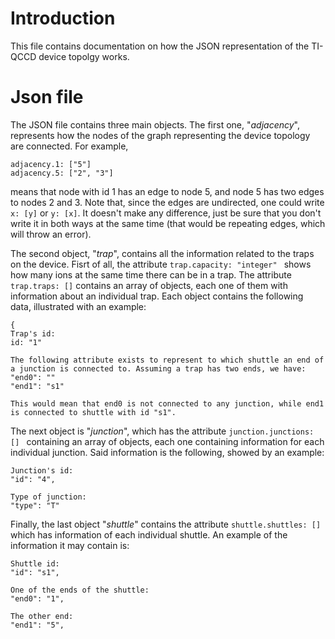 # Introduction
This file contains documentation on how the JSON representation of the TI-QCCD device topolgy works.

# Json file
The JSON file contains three main objects. The first one, "_adjacency_", represents how the nodes of the graph representing the device topology are connected. For example, 
```
adjacency.1: ["5"]
adjacency.5: ["2", "3"]
```
means that node with id $1$ has an edge to node $5$, and node $5$ has two edges to nodes $2$ and $3$. Note that, since the edges are undirected, one could write `x: [y]` or `y: [x]`. It doesn't make any difference, just be sure that you don't write it in both ways at the same time (that would be repeating edges, which will throw an error).

The second object, "_trap_", contains all the information related to the traps on the device. Fisrt of all, the attribute ```trap.capacity: "integer" ``` shows how many ions at the same time there can be in a trap. The attribute ``` trap.traps: []``` contains an array of objects, each one of them with information about an individual trap. Each object contains the following data, illustrated with an example:
```
{
Trap's id:
id: "1"

The following attribute exists to represent to which shuttle an end of a junction is connected to. Assuming a trap has two ends, we have:
"end0": ""
"end1": "s1"

This would mean that end0 is not connected to any junction, while end1 is connected to shuttle with id "s1".
```

The next object is "_junction_", which has the attribute ```junction.junctions: [] ``` containing an array of objects, each one containing information for each individual junction. Said information is the following, showed by an example:
```
Junction's id:
"id": "4",

Type of junction:
"type": "T"
```

Finally, the last object "_shuttle_" contains the attribute ```shuttle.shuttles: [] ``` which has information of each individual shuttle. An example of the information it may contain is:
```
Shuttle id:
"id": "s1",

One of the ends of the shuttle:
"end0": "1",

The other end:
"end1": "5",
```